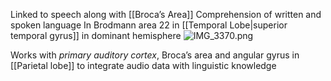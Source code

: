 Linked to speech along with \[\[Broca’s Area]]
Comprehension of written and spoken language
In Brodmann area 22 in \[\[Temporal Lobe|superior temporal gyrus]] in dominant hemisphere
![IMG\_3370.png](img_3370.png)

Works with *primary auditory cortex*, Broca’s area and angular gyrus in \[\[Parietal lobe]] to integrate audio data with linguistic knowledge
